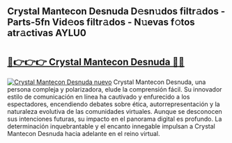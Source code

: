 ## Crystal Mantecon Desnuda D𝚎sn𝚞dos filtr𝚊dos - Parts-5fn Vid𝚎os filtr𝚊dos - N𝚞evas f𝚘tos atr𝚊ctivas AYLU0

# <h2><a href="http://mbamds.tromn.icu/?c=Crystal+Mantecon+Desnuda">🔗👉👉👉 Crystal Mantecon Desnuda 🔗🔗</a></h2>

[![Crystal Mantecon Desnuda nuevo](https://i.imgur.com/pEAQMta.gif)](http://mbamds.tromn.icu/?c=Crystal+Mantecon+Desnuda)
Crystal Mantecon Desnuda, una persona compleja y polarizadora, elude la comprensión fácil. Su innovador estilo de comunicación en línea ha cautivado y enfurecido a los espectadores, encendiendo debates sobre ética, autorrepresentación y la naturaleza evolutiva de las comunidades virtuales. Aunque se desconocen sus intenciones futuras, su impacto en el panorama digital es profundo. La determinación inquebrantable y el encanto innegable impulsan a Crystal Mantecon Desnuda hacia adelante en el reino virtual.
